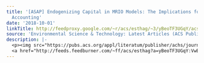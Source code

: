 ```yaml
---
title: '[ASAP] Endogenizing Capital in MRIO Models: The Implications for Consumption-Based
  Accounting'
date: '2018-10-01'
linkTitle: http://feedproxy.google.com/~r/acs/esthag/~3/yBeoTF3UGqY/acs.est.8b02791
source: 'Environmental Science & Technology: Latest Articles (ACS Publications)'
description: |-
  <p><img src="https://pubs.acs.org/appl/literatum/publisher/achs/journals/content/esthag/0/esthag.ahead-of-print/acs.est.8b02791/20180921/images/medium/es-2018-027917_0005.gif" alt="TOC Graphic"/></p><div><cite>Environmental Science & Technology</cite></div><div>DOI: 10.1021/acs.est.8b02791</div><div class="feedflare">
  <a href="http://feeds.feedburner.com/~ff/acs/esthag?a=yBeoTF3UGqY:VwB0xG3vAWc:yIl2AUoC8zA"><img src="http://feeds.feedburner.com/~ff/acs/esthag?d=yIl2AUoC8zA" border="0"></img></a>
---
```

